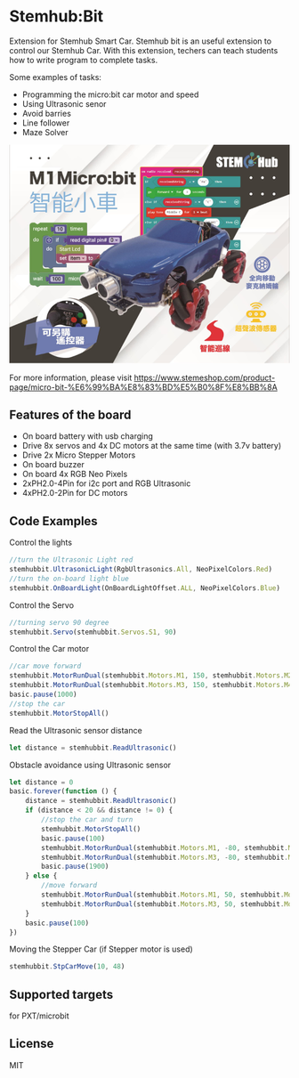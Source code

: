 # Stemhub:Bit

Extension for Stemhub Smart Car. Stemhub bit is an useful extension to control our Stemhub Car.
With this extension, techers can teach students how to write program to complete tasks.

Some examples of tasks:
- Programming the micro:bit car motor and speed
- Using Ultrasonic senor
- Avoid barries
- Line follower
- Maze Solver

![Stemhub Car](https://github.com/stemhub/pxt-Stemhubbit/blob/master/img/stemhub_car.png)

For more information, please visit https://www.stemeshop.com/product-page/micro-bit-%E6%99%BA%E8%83%BD%E5%B0%8F%E8%BB%8A

## Features of the board

- On board battery with usb charging
- Drive 8x servos and 4x DC motors at the same time (with 3.7v battery)
- Drive 2x Micro Stepper Motors
- On board buzzer
- On board 4x RGB Neo Pixels
- 2xPH2.0-4Pin for i2c port and RGB Ultrasonic
- 4xPH2.0-2Pin for DC motors

## Code Examples

Control the lights

```JavaScript
//turn the Ultrasonic Light red
stemhubbit.UltrasonicLight(RgbUltrasonics.All, NeoPixelColors.Red)
//turn the on-board light blue
stemhubbit.OnBoardLight(OnBoardLightOffset.ALL, NeoPixelColors.Blue)
```

Control the Servo

```JavaScript
//turning servo 90 degree
stemhubbit.Servo(stemhubbit.Servos.S1, 90)
```

Control the Car motor

```JavaScript
//car move forward
stemhubbit.MotorRunDual(stemhubbit.Motors.M1, 150, stemhubbit.Motors.M2, 150)
stemhubbit.MotorRunDual(stemhubbit.Motors.M3, 150, stemhubbit.Motors.M4, 150)
basic.pause(1000)
//stop the car
stemhubbit.MotorStopAll()
```

Read the Ultrasonic sensor distance

```JavaScript
let distance = stemhubbit.ReadUltrasonic()
```

Obstacle avoidance using Ultrasonic sensor

```JavaScript
let distance = 0
basic.forever(function () {
    distance = stemhubbit.ReadUltrasonic()
    if (distance < 20 && distance != 0) {
        //stop the car and turn
        stemhubbit.MotorStopAll()
        basic.pause(100)
        stemhubbit.MotorRunDual(stemhubbit.Motors.M1, -80, stemhubbit.Motors.M2, 80)
        stemhubbit.MotorRunDual(stemhubbit.Motors.M3, -80, stemhubbit.Motors.M4, 80)
        basic.pause(1900)
    } else {
        //move forward
        stemhubbit.MotorRunDual(stemhubbit.Motors.M1, 50, stemhubbit.Motors.M2, 50)
        stemhubbit.MotorRunDual(stemhubbit.Motors.M3, 50, stemhubbit.Motors.M4, 50)
    }
    basic.pause(100)
})
```

Moving the Stepper Car (if Stepper motor is used)

```JavaScript
stemhubbit.StpCarMove(10, 48)
```

## Supported targets
for PXT/microbit

## License
MIT
